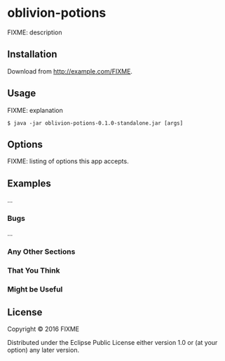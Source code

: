 # oblivion-potions

FIXME: description

## Installation

Download from http://example.com/FIXME.

## Usage

FIXME: explanation

    $ java -jar oblivion-potions-0.1.0-standalone.jar [args]

## Options

FIXME: listing of options this app accepts.

## Examples

...

### Bugs

...

### Any Other Sections
### That You Think
### Might be Useful

## License

Copyright © 2016 FIXME

Distributed under the Eclipse Public License either version 1.0 or (at
your option) any later version.
